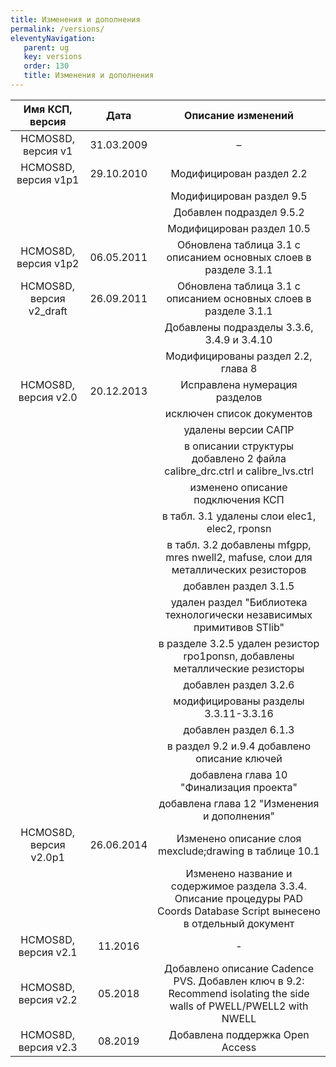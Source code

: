 ```yaml
---
title: Изменения и дополнения
permalink: /versions/
eleventyNavigation:
   parent: ug
   key: versions
   order: 130
   title: Изменения и дополнения
---
```



|     Имя КСП, версия      |    Дата    |                                                    Описание изменений                                                     |
| :----------------------: | :--------: | :-----------------------------------------------------------------------------------------------------------------------: |
|    HCMOS8D, версия v1    | 31.03.2009 |                                                             –                                                             |
|   HCMOS8D, версия v1p1   | 29.10.2010 |                                                 Модифицирован раздел 2.2<br/>                                             |\
|                          |            |                                                 Модифицирован раздел 9.5<br/>                                             |\
|                          |            |                                                 Добавлен подраздел 9.5.2<br/>                                             |\
|                          |            |                                                 Модифицирован раздел 10.5                                                 |
|   HCMOS8D, версия v1p2   | 06.05.2011 |                             Обновлена таблица 3.1 с описанием основных слоев в разделе 3.1.1                              |
| HCMOS8D, версия v2_draft | 26.09.2011 |                             Обновлена таблица 3.1 с описанием основных слоев в разделе 3.1.1<br/>                         |\
|                          |            |                                        Добавлены подразделы 3.3.6, 3.4.9 и 3.4.10<br/>                                    |\
|                          |            |                                            Модифицированы раздел 2.2, глава 8                                             |
|   HCMOS8D, версия v2.0   | 20.12.2013 |                                              Исправлена нумерация разделов<br/>                                           |\
|                          |            |                                                исключен список документов<br/>                                            |\
|                          |            |                                                   удалены версии САПР<br/>                                                |\
|                          |            |                        в описании структуры добавлено 2 файла calibre_drc.ctrl и calibre_lvs.ctrl<br/>                    |\
|                          |            |                                            изменено описание подключения КСП<br/>                                         |\
|                          |            |                                      в табл. 3.1 удалены слои elec1, elec2, rponsn<br/>                                   |\
|                          |            |                   в табл. 3.2 добавлены mfgpp, mres nwell2, mafuse, слои для металлических резисторов<br/>                |\
|                          |            |                                                  добавлен раздел 3.1.5<br/>                                               |\
|                          |            |                          удален раздел "Библиотека технологически независимых примитивов STlib"<br/>                      |\
|                          |            |                       в разделе 3.2.5 удален резистор rpo1ponsn, добавлены металлические резисторы<br/>                   |\
|                          |            |                                                   добавлен раздел 3.2.6<br/>                                              |\
|                          |            |                                           модифицированы разделы 3.3.11-3.3.16<br/>                                       |\
|                          |            |                                                  добавлен раздел 6.1.3<br/>                                               |\
|                          |            |                                       в раздел 9.2 и.9.4 добавлено описание ключей<br/>                                   |\
|                          |            |                                         добавлена глава 10 "Финализация проекта"<br/>                                     |\
|                          |            |                                        добавлена глава 12 "Изменения и дополнения"                                        |
|  HCMOS8D, версия v2.0p1  | 26.06.2014 |                                  Изменено описание слоя mexclude;drawing в таблице 10.1<br/>                              |\
|                          |            | Изменено название и содержимое раздела 3.3.4. Описание процедуры PAD Coords Database Script вынесено в отдельный документ |
|   HCMOS8D, версия v2.1   |  11.2016   |                                                             -                                                             |
|   HCMOS8D, версия v2.2   |  05.2018   |    Добавлено описание Cadence PVS. Добавлен ключ в 9.2: Recommend isolating the side walls of PWELL/PWELL2 with NWELL     |
|   HCMOS8D, версия v2.3   |  08.2019   |                                              Добавлена поддержка Open Access                                              |
